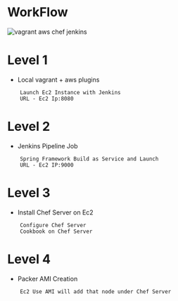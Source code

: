 # WorkFlow
![vagrant aws chef jenkins](https://user-images.githubusercontent.com/22466745/29718668-2b304188-89d1-11e7-870e-dec94211b5f8.png)

# Level 1
- Local vagrant + aws plugins
```
    Launch Ec2 Instance with Jenkins
    URL - Ec2 Ip:8080
```
# Level 2
- Jenkins Pipeline Job
```
    Spring Framework Build as Service and Launch
    URL - Ec2 IP:9000
```
# Level 3
- Install Chef Server on Ec2
```
    Configure Chef Server 
    Cookbook on Chef Server
```
# Level 4
- Packer AMI Creation
```
    Ec2 Use AMI will add that node under Chef Server
```
